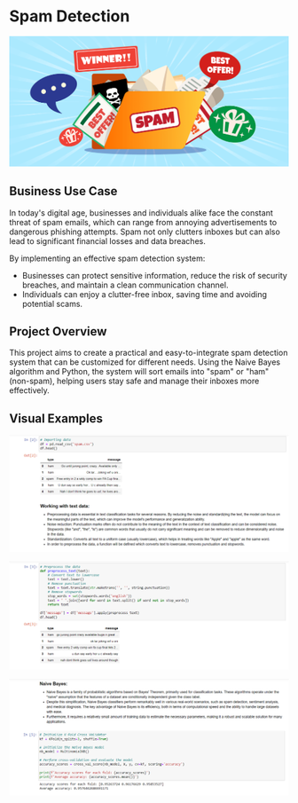 # Spam Detection

![alt text](https://github.com/denisgaribovic/spam-detection/blob/main/Pictures/Banner.png)

## Business Use Case

In today's digital age, businesses and individuals alike face the constant threat of spam emails, which can range from annoying advertisements to dangerous phishing attempts. Spam not only clutters inboxes but can also lead to significant financial losses and data breaches.

By implementing an effective spam detection system:

- Businesses can protect sensitive information, reduce the risk of security breaches, and maintain a clean communication channel.
- Individuals can enjoy a clutter-free inbox, saving time and avoiding potential scams.

## Project Overview

This project aims to create a practical and easy-to-integrate spam detection system that can be customized for different needs. Using the Naive Bayes algorithm and Python, the system will sort emails into "spam" or "ham" (non-spam), helping users stay safe and manage their inboxes more effectively.

## Visual Examples

![alt text](https://github.com/denisgaribovic/spam-detection/blob/main/Pictures/Example%201.png)

![alt text](https://github.com/denisgaribovic/spam-detection/blob/main/Pictures/Example%202.png)

![alt text](https://github.com/denisgaribovic/spam-detection/blob/main/Pictures/Example%203.png)
